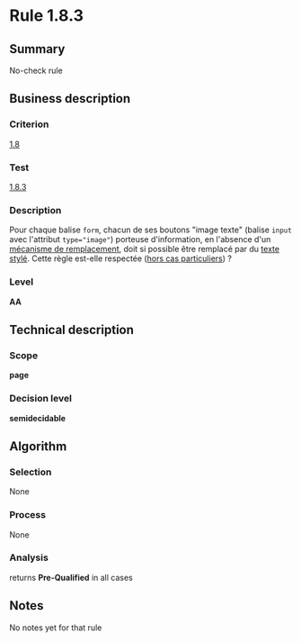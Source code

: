 # Rule 1.8.3
## Summary

No-check rule

## Business description

### Criterion

[1.8](http://references.modernisation.gouv.fr/referentiel-technique-0#crit-1-8)

### Test

[1.8.3](http://references.modernisation.gouv.fr/referentiel-technique-0#test-1-8-3)

### Description

Pour chaque balise `form`, chacun de ses boutons "image texte" (balise `input` avec l'attribut `type="image"`) porteuse d'information, en l'absence d'un <a href="http://references.modernisation.gouv.fr/sites/default/files/RGAA3_RC2-1/glossaire.htm#mMecaRempl">m&eacute;canisme de remplacement</a>, doit si possible &ecirc;tre remplac&eacute; par du <a href="http://references.modernisation.gouv.fr/sites/default/files/RGAA3_RC2-1/glossaire.htm#mTexteStyle">texte styl&eacute;</a>. Cette r&egrave;gle est-elle respect&eacute;e (<a href="http://references.modernisation.gouv.fr/sites/default/files/RGAA3_RC2-1/cas_particulier.htm#cpCrit1-8" title="Cas particuliers pour le crit&egrave;re 1.8">hors cas particuliers</a>) ?

### Level

**AA**

## Technical description

### Scope

**page**

### Decision level

**semidecidable**

## Algorithm

### Selection

None

### Process

None

### Analysis

returns **Pre-Qualified** in all cases

## Notes

No notes yet for that rule
